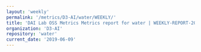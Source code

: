 ```yaml
---
layout: 'weekly'
permalink: '/metrics/D3-AI/water/WEEKLY/'
title: 'DAI Lab OSS Metrics Metrics report for water | WEEKLY-REPORT-2019-06-09'
organization: 'D3-AI'
repository: 'water'
current_date: '2019-06-09'
---
```


